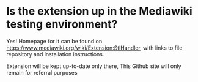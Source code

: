 # Is the extension up in the Mediawiki testing environment?
Yes! Homepage for it can be found on https://www.mediawiki.org/wiki/Extension:StlHandler, with links to file repository and installation instructions.

Extension will be kept up-to-date only there, This Github site will only remain for referral purposes
